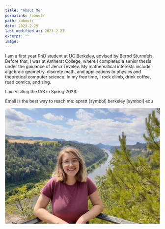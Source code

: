 ```yaml
---
title: "About Me"
permalink: /about/
path: /about/
date: 2023-2-25
last_modified_at: 2023-2-25
excerpt: ""
image: 
---
```


I am a first year PhD student at UC Berkeley, advised by Bernd Sturmfels. Before that, I was at Amherst College, where I completed a senior thesis under the guidance of Jenia Tevelev. My mathematical interests include algebraic geometry, discrete math, and applications to physics and theoretical computer science. In my free time, I rock climb, drink coffee, read comics, and sing. 

I am visiting the IAS in Spring 2023.

Email is the best way to reach me: epratt [symbol] berkeley [symbol] edu

![alt text](/assets/images/hike.jpg "Title")

